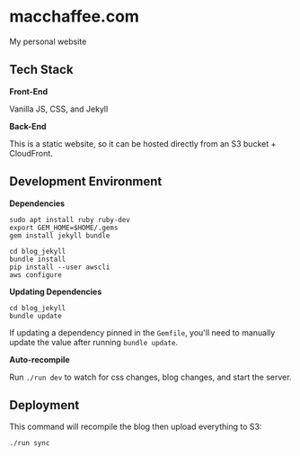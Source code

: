 # macchaffee.com

My personal website

## Tech Stack
**Front-End**

Vanilla JS, CSS, and Jekyll

**Back-End**

This is a static website, so it can be hosted directly from an S3 bucket + CloudFront.

## Development Environment

**Dependencies**
```
sudo apt install ruby ruby-dev
export GEM_HOME=$HOME/.gems
gem install jekyll bundle

cd blog_jekyll
bundle install
pip install --user awscli
aws configure
```

**Updating Dependencies**
```
cd blog_jekyll
bundle update
```
If updating a dependency pinned in the `Gemfile`, you'll need to
manually update the value after running `bundle update`.

**Auto-recompile**

Run `./run dev` to watch for css changes, blog changes, and start the server.

## Deployment

This command will recompile the blog then upload everything to S3:
```
./run sync
```

